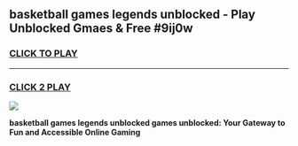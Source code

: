
## basketball games legends unblocked - Play Unblocked Gmaes & Free #9ij0w
<h3>
<a href="https://news.freeplayer.one?title=basketball_games_legends_unblocked&ref=03M">CLICK TO PLAY</a></h3>
<hr>

<h3>
<a href="https://news.freeplayer.one?title=basketball_games_legends_unblocked&ref=03M">CLICK 2 PLAY</a>
  
</h3>

<a href="https://news.freeplayer.one?title=basketball_games_legends_unblocked&ref=03M"><img src="https://clearcache.store/games.png"></a>


**basketball games legends unblocked games unblocked: Your Gateway to Fun and Accessible Online Gaming**
